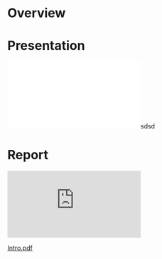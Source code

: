 # Overview

# Presentation

<embed src="/assignments/Module_3/Fache_Lovejoy_UG2_Final%20Presentation.pdf">sdsd</embed>

# Report

<embed src="https://github.com/alexanderfache6/TCGA-kidney/blob/master/assignments/Module_3/Fache_Lovejoy_UG2_Final%20Presentation.pdf"></embed>



[Intro.pdf](https://github.com/alexanderfache6/TCGA-kidney/blob/master/assignments/Module_3/Fache_Lovejoy_UG2_Final%20Presentation.pdf)
